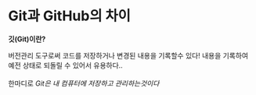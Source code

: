 Git과 GitHub의 차이
===========
**깃(Git)이란?**

버전관리 도구로써 코드를 저장하거나 변경된 내용을 기록할수 있다!
내용을 기록하여 예전 상태로 되돌릴 수 있어서 유용하다..
<br>
<br>
한마디로 *Git은 내 컴퓨터에 저장하고 관리하는것이다*




